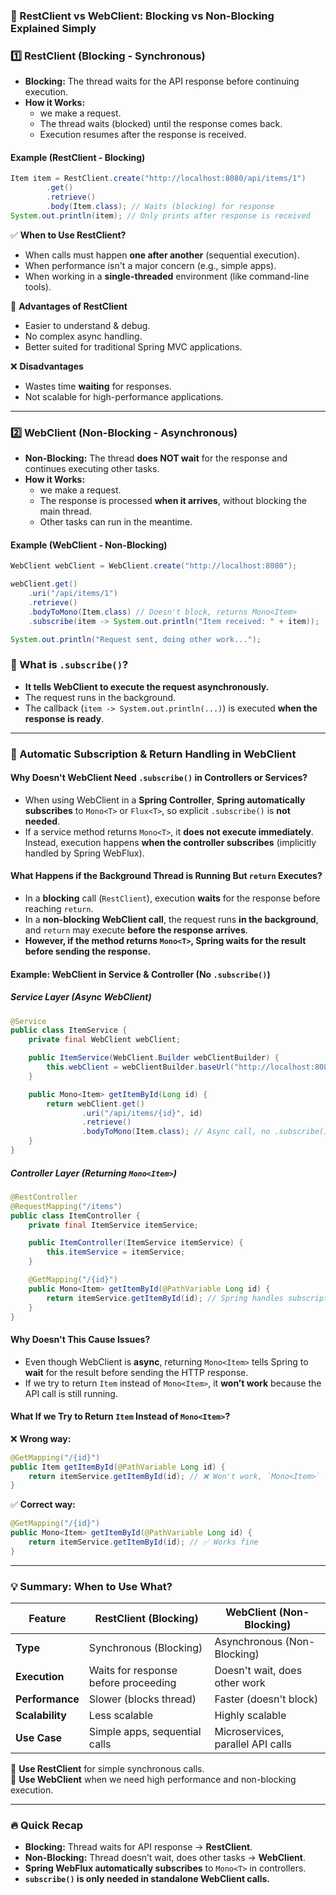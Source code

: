 ### **📌 RestClient vs WebClient: Blocking vs Non-Blocking Explained Simply**

### **1️⃣ RestClient (Blocking - Synchronous)**
- **Blocking:** The thread waits for the API response before continuing execution.
- **How it Works:**
    - we make a request.
    - The thread waits (blocked) until the response comes back.
    - Execution resumes after the response is received.

#### **Example (RestClient - Blocking)**
```java
Item item = RestClient.create("http://localhost:8080/api/items/1")
        .get()
        .retrieve()
        .body(Item.class); // Waits (blocking) for response
System.out.println(item); // Only prints after response is received
```
✅ **When to Use RestClient?**
- When calls must happen **one after another** (sequential execution).
- When performance isn't a major concern (e.g., simple apps).
- When working in a **single-threaded** environment (like command-line tools).

🚀 **Advantages of RestClient**
- Easier to understand & debug.
- No complex async handling.
- Better suited for traditional Spring MVC applications.

❌ **Disadvantages**
- Wastes time **waiting** for responses.
- Not scalable for high-performance applications.

---

### **2️⃣ WebClient (Non-Blocking - Asynchronous)**
- **Non-Blocking:** The thread **does NOT wait** for the response and continues executing other tasks.
- **How it Works:**
    - we make a request.
    - The response is processed **when it arrives**, without blocking the main thread.
    - Other tasks can run in the meantime.

#### **Example (WebClient - Non-Blocking)**
```java
WebClient webClient = WebClient.create("http://localhost:8080");

webClient.get()
    .uri("/api/items/1")
    .retrieve()
    .bodyToMono(Item.class) // Doesn't block, returns Mono<Item>
    .subscribe(item -> System.out.println("Item received: " + item));

System.out.println("Request sent, doing other work...");
```
### **🛑 What is `.subscribe()`?**
- **It tells WebClient to execute the request asynchronously.**
- The request runs in the background.
- The callback (`item -> System.out.println(...)`) is executed **when the response is ready**.

---

### **📌 Automatic Subscription & Return Handling in WebClient**
#### **Why Doesn't WebClient Need `.subscribe()` in Controllers or Services?**
- When using WebClient in a **Spring Controller**, **Spring automatically subscribes** to `Mono<T>` or `Flux<T>`, so explicit `.subscribe()` is **not needed**.
- If a service method returns `Mono<T>`, it **does not execute immediately**. Instead, execution happens **when the controller subscribes** (implicitly handled by Spring WebFlux).

#### **What Happens if the Background Thread is Running But `return` Executes?**
- In a **blocking** call (`RestClient`), execution **waits** for the response before reaching `return`.
- In a **non-blocking WebClient call**, the request runs **in the background**, and `return` may execute **before the response arrives**.
- **However, if the method returns `Mono<T>`, Spring waits for the result before sending the response.**

#### **Example: WebClient in Service & Controller (No `.subscribe()`)**
##### **Service Layer (Async WebClient)**
```java
@Service
public class ItemService {
    private final WebClient webClient;

    public ItemService(WebClient.Builder webClientBuilder) {
        this.webClient = webClientBuilder.baseUrl("http://localhost:8080").build();
    }

    public Mono<Item> getItemById(Long id) {
        return webClient.get()
                .uri("/api/items/{id}", id)
                .retrieve()
                .bodyToMono(Item.class); // Async call, no .subscribe()
    }
}
```
##### **Controller Layer (Returning `Mono<Item>`)**
```java
@RestController
@RequestMapping("/items")
public class ItemController {
    private final ItemService itemService;

    public ItemController(ItemService itemService) {
        this.itemService = itemService;
    }

    @GetMapping("/{id}")
    public Mono<Item> getItemById(@PathVariable Long id) {
        return itemService.getItemById(id); // Spring handles subscription automatically
    }
}
```
#### **Why Doesn't This Cause Issues?**
- Even though WebClient is **async**, returning `Mono<Item>` tells Spring to **wait** for the result before sending the HTTP response.
- If we try to return `Item` instead of `Mono<Item>`, it **won’t work** because the API call is still running.

#### **What If we Try to Return `Item` Instead of `Mono<Item>`?**
❌ **Wrong way:**
```java
@GetMapping("/{id}")
public Item getItemById(@PathVariable Long id) {
    return itemService.getItemById(id); // ❌ Won't work, `Mono<Item>` cannot be assigned to `Item`
}
```
✅ **Correct way:**
```java
@GetMapping("/{id}")
public Mono<Item> getItemById(@PathVariable Long id) {
    return itemService.getItemById(id); // ✅ Works fine
}
```
---

### **💡 Summary: When to Use What?**
| Feature | RestClient (Blocking) | WebClient (Non-Blocking) |
|---------|----------------------|--------------------------|
| **Type** | Synchronous (Blocking) | Asynchronous (Non-Blocking) |
| **Execution** | Waits for response before proceeding | Doesn't wait, does other work |
| **Performance** | Slower (blocks thread) | Faster (doesn't block) |
| **Scalability** | Less scalable | Highly scalable |
| **Use Case** | Simple apps, sequential calls | Microservices, parallel API calls |

🔹 **Use RestClient** for simple synchronous calls.  
🔹 **Use WebClient** when we need high performance and non-blocking execution.

---

### **🔥 Quick Recap**
- **Blocking:** Thread waits for API response → **RestClient**.
- **Non-Blocking:** Thread doesn’t wait, does other tasks → **WebClient**.
- **Spring WebFlux automatically subscribes** to `Mono<T>` in controllers.
- **`subscribe()` is only needed in standalone WebClient calls.**
